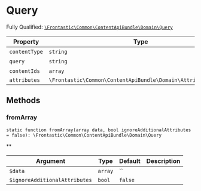 #  Query

Fully Qualified: [`\Frontastic\Common\ContentApiBundle\Domain\Query`](../../../../src/php/ContentApiBundle/Domain/Query.php)



Property|Type|Default|Description
--------|----|-------|-----------
`contentType`|`string`|``|
`query`|`string`|``|
`contentIds`|`array`|``|
`attributes`|`\Frontastic\Common\ContentApiBundle\Domain\AttributeFilter[]`|`[]`|

## Methods

### fromArray

`static function fromArray(array data, bool ignoreAdditionalAttributes = false): \Frontastic\Common\ContentApiBundle\Domain\Query`




**

Argument|Type|Default|Description
--------|----|-------|-----------
`$data`|`array`|``|
`$ignoreAdditionalAttributes`|`bool`|`false`|

